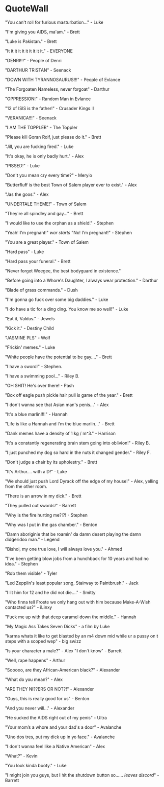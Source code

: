 # QuoteWall

"You can't roll for furious masturbation..." - Luke

"I'm giving you AIDS, ma'am." - Brett

"Luke is Pakistan." - Brett

"It it it it it it it it it it." - EVERYONE

"DENRI!!!" - People of Denri

"DARTHUR TRISTAN" - Seenack

"DOWN WITH TYRANNOSAURUS!!!" - People of Evlance

"The Forgoaten Nameless, never forgoat" - Darthur

"OPPRESSION!" - Random Man in Evlance

"12 of ISIS is the father!" - Crusader Kings II

"VERANICA!!!" - Seenack

"I AM THE TOPPLER" - The Toppler

"Please kill Goran Rolf, just please do it." - Brett

"Jill, you are fucking fired." - Luke

"It's okay, he is only badly hurt." - Alex

"PISSED!" - Luke

"Don't you mean cry every time?" - Meryio

"Butterfluff is the best Town of Salem player ever to exist." - Alex

"Jas the goos." - Alex

"UNDERTALE THEME!" - Town of Salem

"They're all spindley and gay..." - Brett

"I would like to use the orphan as a shield." - Stephen

"Yeah! I'm pregnant!" *war starts* "No! I'm pregnant!" - Stephen

"You are a great player." - Town of Salem

"Hard pass" - Luke

"Hard pass your funeral." - Brett

"Never forget Weegee, the best bodyguard in existence."

"Before going into a Whore's Daughter, I always wear protection." - Darthur

"Blade of grass commands." - Dush

"I'm gonna go fuck over some big daddies." - Luke

"I do have a tic for a ding ding. You know me so well!" - Luke

"Eat it, Valdus." - Jewels

"Kick it." - Destiny Child

"JASMINE PLS" - Wolf

"Frickin' memes." - Luke

"White people have the potential to be gay...." - Brett

"I have a sword!" - Stephen. 

"I have a swimming pool..." - Riley B.

"OH SHIT! He's over there! - Pash

"Box off eagle push pickle hair pull is game of the year." - Brett

"I don't wanna see that Asian man's penis..." - Alex

"It's a blue marlin!!!!" - Hannah

"Life is like a Hannah and I'm the blue marlin..." - Brett

"Dank memes have a density of 1 kg / m^3." - Harrison

"It's a constantly regenerating brain stem going into oblivion!" - Riley B.

"I just punched my dog so hard in the nuts it changed gender." - Riley F.

"Don't judge a chair by its upholestry." - Brett

"It's Arthur.... with a D!" - Luke

"We should just push Lord Dyrack off the edge of my house!" - Alex, yelling from the other room.

"There is an arrow in my dick." - Brett

"They pulled out swords!" - Barrett

"Why is the fire hurting me?!?! - Stephen

"Why was I put in the gas chamber." - Benton 

"Damn aboriginie that be roamin' da damn desert playing the damn didgeridoo man." - Legend

"Bishoi, my one true love, I will always love you." - Ahmed 

"I've been getting blow jobs from a hunchback for 10 years and had no idea." - Stephen

"Rob them visible" - Tyler

"Led Zepplin's least popular song, Stairway to Paintbrush." - Jack

"I lit him for 12 and he did not die...." - Smitty

"Who finna tell Froste we only hang out with him because Make-A-Wish contacted us?" - iLinxy

"Fuck me up with that deep caramel down the middle." - Hannah

"My Magic Ass Takes Seven Dicks" - a film by Luke

"karma whats it like to get blasted by an m4 down mid while ur a pussy on t steps with a scoped wep" - big swizz

"Is your character a male?" - Alex "I don't know" - Barrett

"Well, rape happens" - Arthur 

"Sooooo, are they African-American black?" - Alexander

"What do you mean?" - Alex

"ARE THEY NI??ERS OR NOT?!" - Alexander

"Guys, this is really good for us" - Benton

"And you never will..." - Alexander

"He sucked the AIDS right out of my penis" - Ultra

"Your mom’s a whore and your dad's a door” - Avalanche

"Uno dos tres, put my dick up in yo face." - Avalanche

"I don't wanna feel like a Native American" - Alex

"What?" - Kevin

"You look kinda booty." - Luke

"I might join you guys, but I hit the shutdown button so...... *leaves discord*" - Barrett
